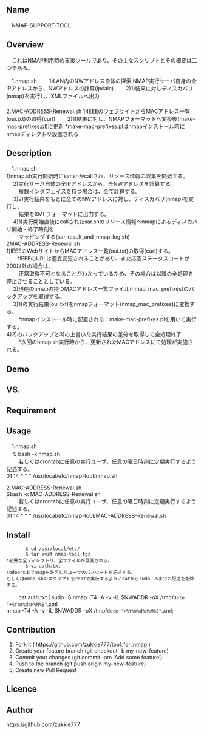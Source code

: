 ## Name
　NMAP-SUPPORT-TOOL

## Overview
　これはNMAP利用時の支援ツールであり、その主なスクリプトとその概要は二つである。

　1.nmap.sh　　
     1)LAN内のNWアドレス自体の探索
          NMAP実行サーバ自身の全IPアドレスから、NWアドレスの計算(ipcalc)　　
     2)1)結果に対しディスカバリ(nmap)を実行し、XMLファイルへ出力    
　   
 2.MAC-ADDRESS-Renewal.sh
     1)IEEEのウェブサイトからMACアドレス一覧(oui.txt)の取得(curl)　　
     2)1)結果に対し、NMAPフォーマットへ変換後(make-mac-prefixes.pl)に更新
     *make-mac-prefixes.plはnmapインストール時にnmapディレクトリ設置される   

## Description
　1.nmap.sh   
   1)nmap.sh実行開始時にsar.shがcallされ、リソース情報の収集を開始する。   
　  2)実行サーバ自体の全IPアドレスから、全NWアドレスを計算する。   
　　   複数インタフェイスを持つ場合は、全て計算する。   
　  3)2)実行結果をもとに全てのNWアドレスに対し、ディスカバリ(nmap)を実行し、   
　　   結果をXMLフォーマットに出力する。   
　  4)1)実行開始直後にcallされたsar.shのリソース情報へnmapによるディスカバリ開始・終了時刻を   
　　   マッピングする(sar-result_and_nmap-log.sh)   
2MAC-ADDRESS-Renewal.sh   
  1)IEEEのWebサイトからMACアドレス一覧(oui.txt)の取得(curl)する。   
 　　*IEEEのURLは適宜変更されることがあり、また応答ステータスコードが200以外の場合は、   
　　  正常取得不可となることがわかっているため、その場合は以降の全処理を停止させることとしている。   
　 2)現在のnmapの持つMACアドレス一覧ファイル(nmap_mac_prefixes)のバックアップを取得する。   
　 3)1)の実行結果(oui.txt)をnmapフォーマット(nmap_mac_prefixes)に変換する。   
　　  *nmapインストール時に配置される：make-mac-prefixes.plを用いて実行する。   
 4)2)のバックアップと3)の上書いた実行結果の差分を取得して全処理終了   
　　  *次回のnmap.sh実行時から、更新されたMACアドレスにて処理が実施される。   

## Demo

## VS. 

## Requirement

## Usage
　1.nmap.sh	  
　          $ bash -x nmap.sh    
　　  若しくはcrontabに任意の実行ユーザ、任意の曜日時刻に定期実行するよう記述する。   
           01 14 * * * /usr/local/etc/nmap-tool/nmap.sh   
   
2.MAC-ADDRESS-Renewal.sh    
           $bash -x MAC-ADDRESS-Renewal.sh   
　　  若しくはcrontabに任意の実行ユーザ、任意の曜日時刻に定期実行するよう記述する。   
          01 14 * * * /usr/local/etc/nmap-tool/MAC-ADDRESS-Renewal.sh   

## Install   
           $ cd /usr/local/etc/   
           $ tar xvzf nmap-tool.tgz   
    *必要な全ディレクトリ、全ファイルが展開される。   
           $ vi auth.txt    
    sodoers上でnmapを許可したユーザのパスワードを記述する。   
    もしくはnmap.shのスクリプトをrootで実行するようにcatからsudo -Sまでの記述を削除する。   
　　         cat auth.txt | sudo -S nmap -T4 -A -v -iL $NWADDR -oX /tmp/`date "+%Y%m%d%H%M%S"`.xml   
          nmap -T4 -A -v -iL $NWADDR -oX /tmp/`date "+%Y%m%d%H%M%S"`.xml;   


## Contribution
  1. Fork it ( https://github.com/zukkie777/tool_for_nmap )   
  2. Create your feature branch (git checkout -b my-new-feature)   
  3. Commit your changes (git commit -am 'Add some feature’)   
  4. Push to the branch (git push origin my-new-feature)   
  5. Create new Pull Request   

## Licence 


## Author
https://github.com/zukkie777   
